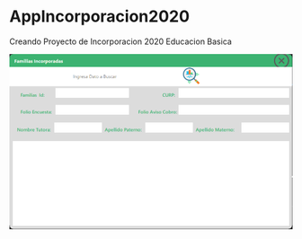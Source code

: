 # AppIncorporacion2020
Creando Proyecto de Incorporacion  2020 Educacion Basica
<p align="center">
  <img src="https://github.com/OscarLarios7a/AppIncorporacion2020/blob/master/2021-02-10_19h17_43.png?raw=true" title="hover text">
</p>

